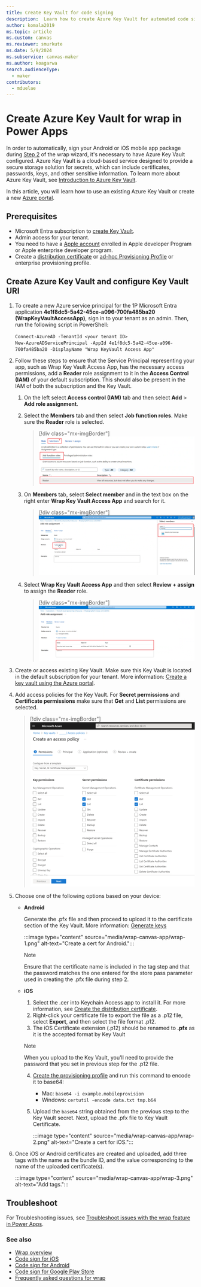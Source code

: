 ```yaml
---
title: Create Key Vault for code signing
description:  Learn how to create Azure Key Vault for automated code signing of native mobile apps in wrap wizard.
author: komala2019
ms.topic: article
ms.custom: canvas
ms.reviewer: smurkute
ms.date: 5/9/2024
ms.subservice: canvas-maker
ms.author: koagarwa
search.audienceType: 
  - maker
contributors:
  - mduelae
---
```

# Create Azure Key Vault for wrap in Power Apps

In order to automatically, sign your Android or iOS mobile app package during  [Step 2](wrap-how-to.md#step-2-target-platform) of the wrap wizard, it's necessary to have Azure Key Vault configured. Azure Key Vault is a cloud-based service designed to provide a secure storage solution for secrets, which can include certificates, passwords, keys, and other sensitive information. To learn more about Azure Key Vault, see [Introduction to Azure Key Vault](/azure/key-vault/general/overview).


In this article, you will learn how to use an existing Azure Key Vault or create a new [Azure portal](https://portal.azure.com).

## Prerequisites
  
- Microsoft Entra subscription to [create Key Vault](/azure/key-vault/general/quick-create-portal).
- Admin access for your tenant.
- You need to have a [Apple account](https://developer.apple.com) enrolled in Apple developer Program or Apple enterprise developer program.
- Create a [distribution certificate](code-sign-ios.md#create-the-distribution-certificate) or [ad-hoc Provisioning Profile](code-sign-ios.md#create-an-ios-provisioning-profile) or enterprise provisioning profile.

   
## Create Azure Key Vault and configure Key Vault URI

1. To create a new Azure service principal for the 1P Microsoft Entra application **4e1f8dc5-5a42-45ce-a096-700fa485ba20 (WrapKeyVaultAccessApp)**, sign in to your tenant as an admin. Then, run the following script in PowerShell:

    `Connect-AzureAD -TenantId <your tenant ID>`<br>
   `New-AzureADServicePrincipal -AppId 4e1f8dc5-5a42-45ce-a096-700fa485ba20 -DisplayName "Wrap KeyVault Access App"`


2. Follow these steps to ensure that the Service Principal representing your app, such as Wrap Key Vault Access App, has the necessary access permissions, add a **Reader** role assignment to it in the **Access Control (IAM)** of your default subscription. This should also be present in the IAM of both the subscription and the Key Vault.

   1. On the left select **Access control (IAM)** tab and then select **Add** > **Add role assignment**.
  
   2. Select the **Members** tab and then select **Job function roles**. Make sure the  **Reader** role is selected.
   
       > [!div class="mx-imgBorder"] 
       > ![Select the Members tab.](media/how-to-v2/Add_members.png "Select the Members tab.")

   4. On **Members** tab, select **Select member** and in the text box on the right enter **Wrap Key Vault Access App** and search for it.
   
       > [!div class="mx-imgBorder"] 
       > ![Search for Wrap Key Vault Access App.](media/how-to-v2/Add_role_assignment.png "Search for Wrap Key Vault Access App.")

   5. Select **Wrap Key Vault Access App** and then select **Review + assign** to assign the **Reader** role.
      
       > [!div class="mx-imgBorder"] 
       > ![Assign Reader role to Wrap KeyVault Access App.](media/how-to-v2/Add_role_for_wrap_signing.png "Assign Reader role to Wrap KeyVault Access App.")


3. Create or access existing Key Vault. Make sure this Key Vault is located in the default subscription for your tenant. More information: [Create a key vault using the Azure portal](/azure/key-vault/general/quick-create-portal).
   
4. Add access policies for the Key Vault. For **Secret permissions** and **Certificate permissions** make sure that **Get** and **List** permissions are selected.
  
    > [!div class="mx-imgBorder"] 
    > ![Access Policies required: Get, List for secret and certificates permissions.](media/how-to-v2/AzureKV-Access-Policy.png "Access Policies required: Get, List for secret and certificates permissions")
  
5. Choose one of the following options based on your device:
   
     - **Android**

       Generate the .pfx file and then proceed to upload it to the certificate section of the Key Vault. More information: [Generate keys](code-sign-android.md#generate-keys) 
  
       :::image type="content" source="media/wrap-canvas-app/wrap-1.png" alt-text="Create a cert for Android.":::
  
        > [!NOTE]
        > Ensure that the certificate name is included in the tag step and that the password matches the one entered for the store pass parameter used in creating the .pfx file during step 2.
  
     - **iOS** 
       1. Select the .cer into Keychain Access app to install it. For more information, see [Create the distribution certificate](code-sign-ios.md#create-the-distribution-certificate).
       2. Right-click your certificate file to export the file as a .p12 file, select **Export**, and then select the file format .p12.
       3. The iOS Certificate extension (.p12) should be renamed to **.pfx** as it is the accepted format by Key Vault
       
         > [!NOTE]
         > When you upload to the Key Vault, you'll need to provide the password that you set in previous step for the .p12 file.
        
       4. [Create the provisioning profile](code-sign-ios.md#create-an-ios-provisioning-profile) and run this command to encode it to base64:
          - Mac: `base64 -i example.mobileprovision`
          - Windows:  `certutil -encode data.txt tmp.b64`
     
       5. Upload the `base64` string obtained from the previous step to the Key Vault secret. Next, upload the .pfx file to Key Vault Certificate.
    
  
          :::image type="content" source="media/wrap-canvas-app/wrap-2.png" alt-text="Create a cert for iOS.":::

6. Once iOS or Android certificates are created and uploaded, add three tags with the name as the bundle ID, and the value corresponding to the name of the uploaded certificate(s).
  
     :::image type="content" source="media/wrap-canvas-app/wrap-3.png" alt-text="Add tags.":::
  
## Troubleshoot 

For Troubleshooting issues, see [Troubleshoot issues with the wrap feature in Power Apps](/troubleshoot/power-platform/power-apps/manage-apps-and-solutions/wrap-issues).


### See also

- [Wrap overview](overview.md)
- [Code sign for iOS](code-sign-ios.md)
- [Code sign for Android](code-sign-android.md)
- [Code sign for Google Play Store](https://developer.android.com/studio/publish/app-signing)
- [Frequently asked questions for wrap](faq.yml)
